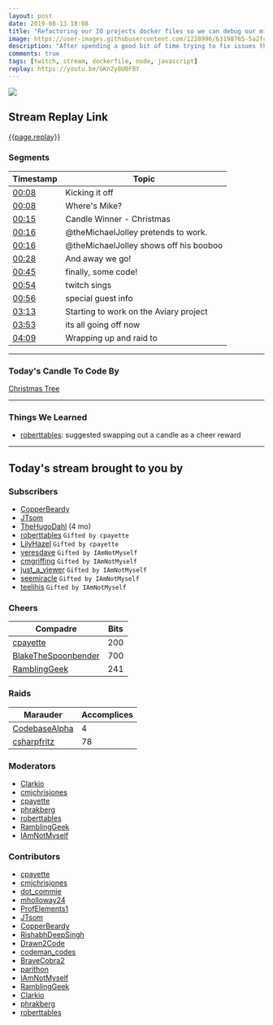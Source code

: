```yaml
---
layout: post
date: 2019-08-13 18:08
title: "Refactoring our IO projects docker files so we can debug our microservices"
image: https://user-images.githubusercontent.com/1228996/63198765-5a2fcc80-c041-11e9-94b2-30b096a7fa80.png
description: "After spending a good bit of time trying to fix issues that allow us to debug against our running containers, we moved on to review pull requests for other projects."
comments: true
tags: [twitch, stream, dockerfile, node, javascript]
replay: https://youtu.be/GKn2y8U0FBY
---
```


<img src="{{page.image}}"/>

## Stream Replay Link

[{{page.replay}}]({{page.replay}})

<!--more-->

### Segments

| Timestamp | Topic
| ---       | ---
| [00:08]({{page.replay}}?t=496.848) | Kicking it off |
| [00:08]({{page.replay}}?t=529.914) | Where's Mike? |
| [00:15]({{page.replay}}?t=948.727) | Candle Winner - Christmas |
| [00:16]({{page.replay}}?t=968.592) | @theMichaelJolley pretends to work. |
| [00:16]({{page.replay}}?t=993.914) | @theMichaelJolley shows off his booboo |
| [00:28]({{page.replay}}?t=1703.18) | And away we go! |
| [00:45]({{page.replay}}?t=2733.579) | finally, some code! |
| [00:54]({{page.replay}}?t=3254.078) | twitch sings |
| [00:56]({{page.replay}}?t=3373.027) | special guest info |
| [03:13]({{page.replay}}?t=11626.177) | Starting to work on the Aviary project |
| [03:53]({{page.replay}}?t=14000.475) | its all going off now |
| [04:09]({{page.replay}}?t=14945.366) | Wrapping up and raid to [](https://twitch.tv/callowcreation) |

---

### Today's Candle To Code By

[Christmas Tree](https://amzn.to/2Djr7R0)

---

### Things We Learned

- [roberttables](https://twitch.tv/roberttables): suggested swapping out a candle as a cheer reward

---

## Today's stream brought to you by

### Subscribers

- [CopperBeardy](https://twitch.tv/copperbeardy)
- [JTsom](https://twitch.tv/jtsom)
- [TheHugoDahl](https://twitch.tv/thehugodahl) (4 mo)
- [roberttables](https://twitch.tv/roberttables) `Gifted by cpayette`
- [LilyHazel](https://twitch.tv/lilyhazel) `Gifted by cpayette`
- [veresdave](https://twitch.tv/veresdave) `Gifted by IAmNotMyself`
- [cmgriffing](https://twitch.tv/cmgriffing) `Gifted by IAmNotMyself`
- [just_a_viewer](https://twitch.tv/just_a_viewer) `Gifted by IAmNotMyself`
- [seemiracle](https://twitch.tv/seemiracle) `Gifted by IAmNotMyself`
- [teelihis](https://twitch.tv/teelihis) `Gifted by IAmNotMyself`

### Cheers

| Compadre            | Bits        |
| ---                 | ---         |
| [cpayette](https://twitch.tv/cpayette) | 200 |
| [BlakeTheSpoonbender](https://twitch.tv/blakethespoonbender) | 700 |
| [RamblingGeek](https://twitch.tv/ramblinggeek) | 241 |

### Raids

| Marauder            | Accomplices |
| ---                 | ---         |
| [CodebaseAlpha](https://twitch.tv/codebasealpha) | 4 |
| [csharpfritz](https://twitch.tv/csharpfritz) | 78 |

### Moderators

- [Clarkio](https://twitch.tv/clarkio)
- [cmjchrisjones](https://twitch.tv/cmjchrisjones)
- [cpayette](https://twitch.tv/cpayette)
- [phrakberg](https://twitch.tv/phrakberg)
- [roberttables](https://twitch.tv/roberttables)
- [RamblingGeek](https://twitch.tv/ramblinggeek)
- [IAmNotMyself](https://twitch.tv/iamnotmyself)

### Contributors

- [cpayette](https://twitch.tv/cpayette)
- [cmjchrisjones](https://twitch.tv/cmjchrisjones)
- [dot_commie](https://twitch.tv/dot_commie)
- [mholloway24](https://twitch.tv/mholloway24)
- [ProfElements1](https://twitch.tv/profelements1)
- [JTsom](https://twitch.tv/jtsom)
- [CopperBeardy](https://twitch.tv/copperbeardy)
- [RishabhDeepSingh](https://twitch.tv/rishabhdeepsingh)
- [Drawn2Code](https://twitch.tv/drawn2code)
- [codeman_codes](https://twitch.tv/codeman_codes)
- [BraveCobra2](https://twitch.tv/bravecobra2)
- [parithon](https://twitch.tv/parithon)
- [IAmNotMyself](https://twitch.tv/iamnotmyself)
- [RamblingGeek](https://twitch.tv/ramblinggeek)
- [Clarkio](https://twitch.tv/clarkio)
- [phrakberg](https://twitch.tv/phrakberg)
- [roberttables](https://twitch.tv/roberttables)
